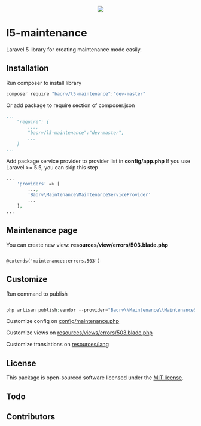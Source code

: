 <p align="center"><img src="https://laravel.com/assets/img/components/logo-laravel.svg"></p>

# l5-maintenance 

Laravel 5 library for creating maintenance mode easily.

## Installation

Run composer to install library

```bash
composer require "baorv/l5-maintenance":"dev-master"
``` 

Or add package to require section of composer.json

```yaml
...
    "require": {
        ...,
        "baorv/l5-maintenance":"dev-master",
        ...
    }
...
```

Add package service provider to provider list in **config/app.php**
If you use Laravel >= 5.5, you can skip this step

```php
...
    'providers' => [
        ...,
        'Baorv\Maintenance\MaintenanceServiceProvider'
        ...
    ],
...
```

## Maintenance page

You can create new view: **resources/view/errors/503.blade.php**

```blade

@extends('maintenance::errors.503')

```

## Customize

Run command to publish

```php

php artisan publish:vendor --provider="Baorv\\Maintenance\\MaintenanceServiceProvider"

```

Customize config on [config/maintenance.php](config/maintenance.php)

Customize views on [resources/views/errors/503.blade.php](resources/views/errors/504.blade.php)

Customize translations on [resources/lang](resources/lang)

## License

This package is open-sourced software licensed under the [MIT license](https://opensource.org/licenses/MIT).

## Todo

## Contributors
